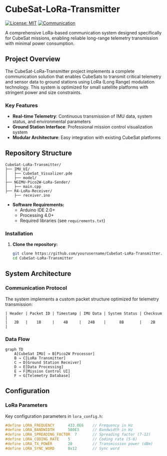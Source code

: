 # CubeSat-LoRa-Transmitter

[![License: MIT](https://img.shields.io/badge/License-MIT-yellow.svg)](https://opensource.org/licenses/MIT)
[![Communication](https://img.shields.io/badge/Communication-LoRa-green.svg)](https://lora-alliance.org/)

A comprehensive LoRa-based communication system designed specifically for CubeSat missions, enabling reliable long-range telemetry transmission with minimal power consumption.

##  Project Overview

The CubeSat-LoRa-Transmitter project implements a complete communication solution that enables CubeSats to transmit critical telemetry and sensor data to ground stations using LoRa (Long Range) modulation technology. This system is optimized for small satellite platforms with stringent power and size constraints.

###  Key Features

- **Real-time Telemetry**: Continuous transmission of IMU data, system status, and environmental parameters
- **Ground Station Interface**: Professional mission control visualization system
- **Modular Architecture**: Easy integration with existing CubeSat platforms

##  Repository Structure

```
CubeSat-LoRa-Transmitter/
├── IMU_UI/                          
│   ├── CubeSat_Visualizer.pde      
│   ├── model/                      
├── NGIMU-Pico2W-LoRa-Sender/       
│   ├── main.cpp                    
├── R4-LoRa-Receiver/              
    ├── receiver.ino                

```
- **Software Requirements:**
  - Arduino IDE 2.0+
  - Processing 4.0+
  - Required libraries (see `requirements.txt`)

### Installation

1. **Clone the repository:**
   ```bash
   git clone https://github.com/yourusername/CubeSat-LoRa-Transmitter.git
   cd CubeSat-LoRa-Transmitter
   ```

## System Architecture

### Communication Protocol

The system implements a custom packet structure optimized for telemetry transmission:

```
| Header | Packet ID | Timestamp | IMU Data | System Status | Checksum |
|   2B   |    1B     |    4B     |   24B    |      8B       |    2B    |
```

### Data Flow

```
graph TD
    A[CubeSat IMU] → B[Pico2W Processor]
    B → C[LoRa Transmitter]
    C → D[Ground Station Receiver]
    D → E[Data Processing]
    E → F[Mission Control UI]
    F → G[Telemetry Database]
```

## Configuration

### LoRa Parameters

Key configuration parameters in `lora_config.h`:

```cpp
#define LORA_FREQUENCY      433.0E6    // Frequency in Hz
#define LORA_BANDWIDTH      500E3      // Bandwidth in Hz
#define LORA_SPREADING_FACTOR  7       // Spreading factor (7-12)
#define LORA_CODING_RATE    5          // Coding rate (5-8)
#define LORA_TX_POWER       20         // Transmission power (dBm)
#define LORA_SYNC_WORD      0x12       // Sync word
```


